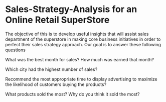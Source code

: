 # Sales-Strategy-Analysis for an Online Retail SuperStore

The objective of this is to develop useful insights that will assist sales department of the superstore in making core business initiatives in order to perfect their sales strategy approach. Our goal is to answer these following questions

What was the best month for sales? How much was earned that month?

Which city had the highest number of sales?

Recommend the most appropriate time to display advertising to maximize the likelihood of customers buying the products?

What products sold the most? Why do you think it sold the most?
